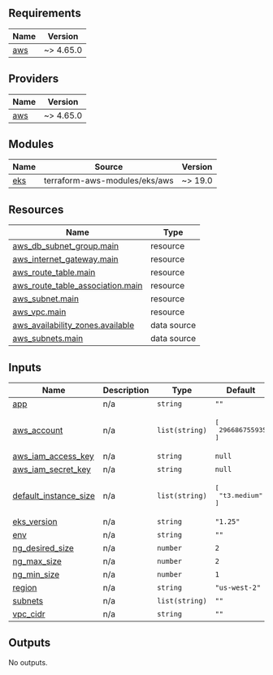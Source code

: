 ## Requirements

| Name | Version |
|------|---------|
| <a name="requirement_aws"></a> [aws](#requirement\_aws) | ~> 4.65.0 |

## Providers

| Name | Version |
|------|---------|
| <a name="provider_aws"></a> [aws](#provider\_aws) | ~> 4.65.0 |

## Modules

| Name | Source | Version |
|------|--------|---------|
| <a name="module_eks"></a> [eks](#module\_eks) | terraform-aws-modules/eks/aws | ~> 19.0 |

## Resources

| Name | Type |
|------|------|
| [aws_db_subnet_group.main](https://registry.terraform.io/providers/hashicorp/aws/latest/docs/resources/db_subnet_group) | resource |
| [aws_internet_gateway.main](https://registry.terraform.io/providers/hashicorp/aws/latest/docs/resources/internet_gateway) | resource |
| [aws_route_table.main](https://registry.terraform.io/providers/hashicorp/aws/latest/docs/resources/route_table) | resource |
| [aws_route_table_association.main](https://registry.terraform.io/providers/hashicorp/aws/latest/docs/resources/route_table_association) | resource |
| [aws_subnet.main](https://registry.terraform.io/providers/hashicorp/aws/latest/docs/resources/subnet) | resource |
| [aws_vpc.main](https://registry.terraform.io/providers/hashicorp/aws/latest/docs/resources/vpc) | resource |
| [aws_availability_zones.available](https://registry.terraform.io/providers/hashicorp/aws/latest/docs/data-sources/availability_zones) | data source |
| [aws_subnets.main](https://registry.terraform.io/providers/hashicorp/aws/latest/docs/data-sources/subnets) | data source |

## Inputs

| Name | Description | Type | Default | Required |
|------|-------------|------|---------|:--------:|
| <a name="input_app"></a> [app](#input\_app) | n/a | `string` | `""` | no |
| <a name="input_aws_account"></a> [aws\_account](#input\_aws\_account) | n/a | `list(string)` | <pre>[<br>  296686755935<br>]</pre> | no |
| <a name="input_aws_iam_access_key"></a> [aws\_iam\_access\_key](#input\_aws\_iam\_access\_key) | n/a | `string` | `null` | no |
| <a name="input_aws_iam_secret_key"></a> [aws\_iam\_secret\_key](#input\_aws\_iam\_secret\_key) | n/a | `string` | `null` | no |
| <a name="input_default_instance_size"></a> [default\_instance\_size](#input\_default\_instance\_size) | n/a | `list(string)` | <pre>[<br>  "t3.medium"<br>]</pre> | no |
| <a name="input_eks_version"></a> [eks\_version](#input\_eks\_version) | n/a | `string` | `"1.25"` | no |
| <a name="input_env"></a> [env](#input\_env) | n/a | `string` | `""` | no |
| <a name="input_ng_desired_size"></a> [ng\_desired\_size](#input\_ng\_desired\_size) | n/a | `number` | `2` | no |
| <a name="input_ng_max_size"></a> [ng\_max\_size](#input\_ng\_max\_size) | n/a | `number` | `2` | no |
| <a name="input_ng_min_size"></a> [ng\_min\_size](#input\_ng\_min\_size) | n/a | `number` | `1` | no |
| <a name="input_region"></a> [region](#input\_region) | n/a | `string` | `"us-west-2"` | no |
| <a name="input_subnets"></a> [subnets](#input\_subnets) | n/a | `list(string)` | `""` | no |
| <a name="input_vpc_cidr"></a> [vpc\_cidr](#input\_vpc\_cidr) | n/a | `string` | `""` | no |

## Outputs

No outputs.
